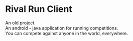 # Rival Run Client
An old project.
<br />
An android - java application for running competitions.
<br />
You can compete against anyone in the world, everywhere.
